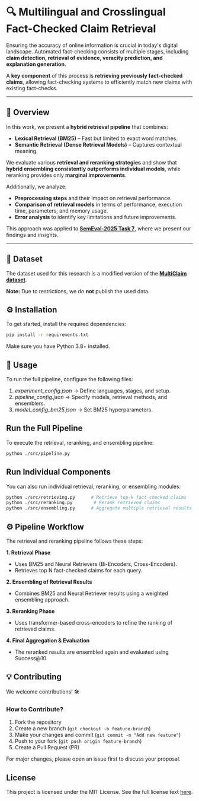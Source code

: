 # 🔍 Multilingual and Crosslingual Fact-Checked Claim Retrieval  

Ensuring the accuracy of online information is crucial in today's digital landscape. Automated fact-checking consists of multiple stages, including **claim detection, retrieval of evidence, veracity prediction, and explanation generation**.  

A **key component** of this process is **retrieving previously fact-checked claims**, allowing fact-checking systems to efficiently match new claims with existing fact-checks.  

---

## 🚀 Overview  
In this work, we present a **hybrid retrieval pipeline** that combines:  
- **Lexical Retrieval (BM25)** – Fast but limited to exact word matches.  
- **Semantic Retrieval (Dense Retrieval Models)** – Captures contextual meaning.  

We evaluate various **retrieval and reranking strategies** and show that **hybrid ensembling consistently outperforms individual models**, while reranking provides only **marginal improvements**.  

Additionally, we analyze:  
- **Preprocessing steps** and their impact on retrieval performance.  
- **Comparison of retrieval models** in terms of performance, execution time, parameters, and memory usage.  
- **Error analysis** to identify key limitations and future improvements.  

This approach was applied to **[SemEval-2025 Task 7](https://disai.eu/semeval-2025/)**, where we present our findings and insights.  

---

## 📂 Dataset  

The dataset used for this research is a modified version of the **[MultiClaim dataset](https://zenodo.org/records/7737983)**.  

**Note:** Due to restrictions, we do **not** publish the used data.


## ⚙️ Installation  

To get started, install the required dependencies:  

```bash
pip install -r requirements.txt
```
Make sure you have Python 3.8+ installed.

## 🚀 Usage
To run the full pipeline, configure the following files:

1. *experiment_config.json* → Define languages, stages, and setup.
2. *pipeline_config.json* → Specify models, retrieval methods, and ensemblers.
3. *model_config_bm25.json* → Set BM25 hyperparameters.

## Run the Full Pipeline
To execute the retrieval, reranking, and ensembling pipeline:

```bash
python ./src/pipeline.py
```
## Run Individual Components
You can also run individual retrieval, reranking, or ensembling modules:

```bash
python ./src/retrieving.py      # Retrieve top-k fact-checked claims  
python ./src/reranking.py        # Rerank retrieved claims  
python ./src/ensembling.py      # Aggregate multiple retrieval results  
```

## ⚙️ Pipeline Workflow
The retrieval and reranking pipeline follows these steps:

**1. Retrieval Phase**
- Uses BM25 and Neural Retrievers (Bi-Encoders, Cross-Encoders).
- Retrieves top N fact-checked claims for each query.

**2. Ensembling of Retrieval Results**
- Combines BM25 and Neural Retriever results using a weighted ensembling approach.

**3. Reranking Phase**
- Uses transformer-based cross-encoders to refine the ranking of retrieved claims.

**4. Final Aggregation & Evaluation**
- The reranked results are ensembled again and evaluated using Success@10.

## 💡 Contributing
We welcome contributions! 🛠

### How to Contribute?
1. Fork the repository
2. Create a new branch (```git checkout -b feature-branch```)
3. Make your changes and commit (```git commit -m "Add new feature"```)
4. Push to your fork (```git push origin feature-branch```)
5. Create a Pull Request (PR)

For major changes, please open an issue first to discuss your proposal.


## License
This project is licensed under the MIT License. See the full license text [here](https://choosealicense.com/licenses/mit/).
